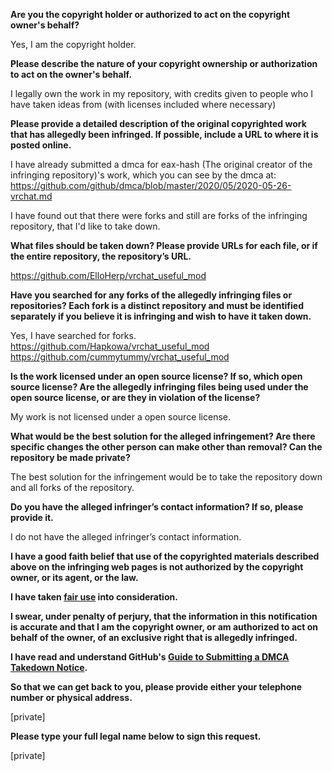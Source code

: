 **Are you the copyright holder or authorized to act on the copyright owner's behalf?**

Yes, I am the copyright holder.

**Please describe the nature of your copyright ownership or authorization to act on the owner's behalf.**

I legally own the work in my repository, with credits given to people who I have taken ideas from (with licenses included where necessary)

**Please provide a detailed description of the original copyrighted work that has allegedly been infringed. If possible, include a URL to where it is posted online.**

I have already submitted a dmca for eax-hash (The original creator of the infringing repository)'s work, which you can see by the dmca at: https://github.com/github/dmca/blob/master/2020/05/2020-05-26-vrchat.md

I have found out that there were forks and still are forks of the infringing repository, that I'd like to take down.

**What files should be taken down? Please provide URLs for each file, or if the entire repository, the repository’s URL.**

https://github.com/ElloHerp/vrchat_useful_mod

**Have you searched for any forks of the allegedly infringing files or repositories? Each fork is a distinct repository and must be identified separately if you believe it is infringing and wish to have it taken down.**

Yes, I have searched for forks.  
https://github.com/Hapkowa/vrchat_useful_mod  
https://github.com/cummytummy/vrchat_useful_mod

**Is the work licensed under an open source license? If so, which open source license? Are the allegedly infringing files being used under the open source license, or are they in violation of the license?**

My work is not licensed under a open source license.

**What would be the best solution for the alleged infringement? Are there specific changes the other person can make other than removal? Can the repository be made private?**

The best solution for the infringement would be to take the repository down and all forks of the repository.

**Do you have the alleged infringer’s contact information? If so, please provide it.**

I do not have the alleged infringer’s contact information.

**I have a good faith belief that use of the copyrighted materials described above on the infringing web pages is not authorized by the copyright owner, or its agent, or the law.**

**I have taken <a href="https://www.lumendatabase.org/topics/22">fair use</a> into consideration.**

**I swear, under penalty of perjury, that the information in this notification is accurate and that I am the copyright owner, or am authorized to act on behalf of the owner, of an exclusive right that is allegedly infringed.**

**I have read and understand GitHub's <a href="https://help.github.com/articles/guide-to-submitting-a-dmca-takedown-notice/">Guide to Submitting a DMCA Takedown Notice</a>.**

**So that we can get back to you, please provide either your telephone number or physical address.**

[private]

**Please type your full legal name below to sign this request.**

[private]
